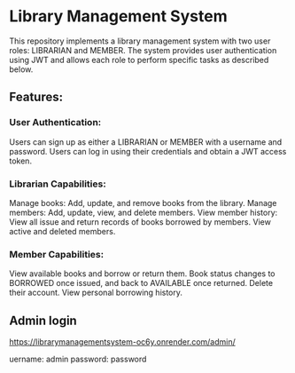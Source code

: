 # Library Management System
This repository implements a library management system with two user roles: LIBRARIAN and MEMBER. The system provides user authentication using JWT and allows each role to perform specific tasks as described below.

## Features:
### User Authentication:
Users can sign up as either a LIBRARIAN or MEMBER with a username and password.
Users can log in using their credentials and obtain a JWT access token.
### Librarian Capabilities:
Manage books: Add, update, and remove books from the library.
Manage members: Add, update, view, and delete members.
View member history: View all issue and return records of books borrowed by members.
View active and deleted members.
### Member Capabilities:
View available books and borrow or return them.
Book status changes to BORROWED once issued, and back to AVAILABLE once returned.
Delete their account.
View personal borrowing history.

## Admin login 
https://librarymanagementsystem-oc6y.onrender.com/admin/

uername: admin 
password: password
